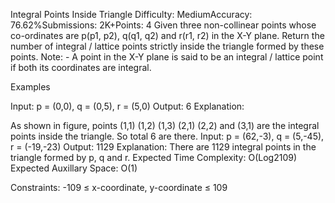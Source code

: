 Integral Points Inside Triangle
Difficulty: MediumAccuracy: 76.62%Submissions: 2K+Points: 4
Given three non-collinear points whose co-ordinates are p(p1, p2), q(q1, q2) and r(r1, r2) in the X-Y plane. Return the number of integral / lattice points strictly inside the triangle formed by these points.
Note: - A point in the X-Y plane is said to be an integral / lattice point if both its coordinates are integral.

Examples

Input: p = (0,0), q = (0,5), r = (5,0)
Output: 6
Explanation: 

As shown in figure, points (1,1) (1,2) (1,3) (2,1) (2,2) and (3,1) are the integral points inside the triangle. So total 6 are there.
Input: p = (62,-3), q = (5,-45), r = (-19,-23)
Output: 1129
Explanation: There are 1129 integral points in the triangle formed by p, q and r.
Expected Time Complexity: O(Log2109)
Expected Auxillary Space: O(1)

Constraints:
-109 ≤ x-coordinate, y-coordinate ≤ 109